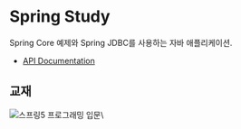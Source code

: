# Spring Study

Spring Core 예제와 Spring JDBC를 사용하는 자바 애플리케이션.

* [API Documentation](https://w0nse0k.github.io/spring_study/)

## 교재

![스프링5 프로그래밍 입문](http://image.kyobobook.co.kr/images/book/xlarge/970/x9788980782970.jpg)\


